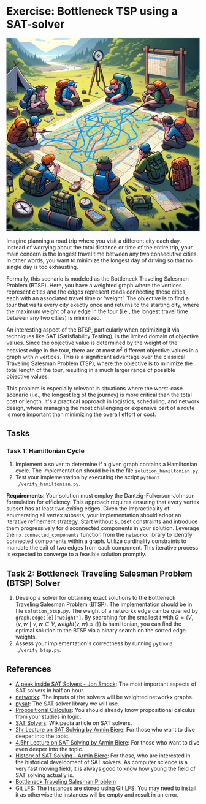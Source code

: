# Exercise: Bottleneck TSP using a SAT-solver

![Symbol Image](./.figures/dalle-btsp.png)

Imagine planning a road trip where you visit a different city each day. Instead
of worrying about the total distance or time of the entire trip, your main
concern is the longest travel time between any two consecutive cities. In other
words, you want to minimize the longest day of driving so that no single day is
too exhausting.

Formally, this scenario is modeled as the Bottleneck Traveling Salesman Problem
(BTSP). Here, you have a weighted graph where the vertices represent cities and
the edges represent roads connecting these cities, each with an associated
travel time or 'weight'. The objective is to find a tour that visits every city
exactly once and returns to the starting city, where the maximum weight of any
edge in the tour (i.e., the longest travel time between any two cities) is
minimized.

An interesting aspect of the BTSP, particularly when optimizing it via
techniques like SAT (Satisfiability Testing), is the limited domain of objective
values. Since the objective value is determined by the weight of the heaviest
edge in the tour, there are at most $n^2$ different objective values in a graph
with $n$ vertices. This is a significant advantage over the classical Traveling
Salesman Problem (TSP), where the objective is to minimize the total length of
the tour, resulting in a much larger range of possible objective values.

This problem is especially relevant in situations where the worst-case scenario
(i.e., the longest leg of the journey) is more critical than the total cost or
length. It's a practical approach in logistics, scheduling, and network design,
where managing the most challenging or expensive part of a route is more
important than minimizing the overall effort or cost.

## Tasks

### Task 1: Hamiltonian Cycle

1. Implement a solver to determine if a given graph contains a Hamiltonian
   cycle. The implementation should be in the file `solution_hamiltonian.py`.
2. Test your implementation by executing the script
   `python3 ./verify_hamiltonian.py`.

**Requirements**: Your solution must employ the Dantzig-Fulkerson-Johnson
formulation for efficiency. This approach requires ensuring that every vertex
subset has at least two exiting edges. Given the impracticality of enumerating
all vertex subsets, your implementation should adopt an iterative refinement
strategy. Start without subset constraints and introduce them progressively for
disconnected components in your solution. Leverage the `nx.connected_components`
function from the `networkx` library to identify connected components within a
graph. Utilize cardinality constraints to mandate the exit of two edges from
each component. This iterative process is expected to converge to a feasible
solution promptly.

## Task 2: Bottleneck Traveling Salesman Problem (BTSP) Solver

1. Develop a solver for obtaining exact solutions to the Bottleneck Traveling
   Salesman Problem (BTSP). The implementation should be in file
   `solution_btsp.py`. The weight of a networkx edge can be queried by
   `graph.edges[e]["weight"]`. By searching for the smallest $t$ with
   $G=(V, \{v,w \mid v,w\in V, weight(v,w)\leq t\})$ is hamiltonian, you can
   find the optimal solution to the BTSP via a binary search on the sorted edge
   weights.
2. Assess your implementation's correctness by running
   `python3 ./verify_btsp.py`.

## References

- [A peek inside SAT Solvers - Jon Smock](https://www.youtube.com/watch?v=d76e4hV1iJY):
  The most important aspects of SAT solvers in half an hour.
- [networkx](https://networkx.org/documentation/stable/reference/algorithms/index.html):
  The inputs of the solvers will be weighted networkx graphs.
- [pysat](https://pysathq.github.io/): The SAT solver library we will use.
- [Propositional Calculus](https://en.wikipedia.org/wiki/Propositional_calculus):
  You should already know propositional calculus from your studies in logic.
- [SAT Solvers](https://en.wikipedia.org/wiki/SAT_solver): Wikipedia article on
  SAT solvers.
- [2hr Lecture on SAT Solving by Armin Biere](https://www.youtube.com/watch?v=Emhg0uZnbNg):
  For those who want to dive deeper into the topic.
- [4.5hr Lecture on SAT Solving by Armin Biere](https://www.youtube.com/watch?v=II2RhzwYszQ&list=PLgKuh-lKre12GSaYimhmuTsD-l41VsGQI&index=10):
  For those who want to dive even deeper into the topic.
- [History of SAT Solving - Armin Biere](https://www.youtube.com/live/DU44Y9Pt504?si=D4686hn6mi1E1Ml8):
  For those, who are interested in the historical development of SAT solvers. As
  computer science is a very fast moving field, it is always good to know how
  young the field of SAT solving actually is.
- [Bottleneck Traveling Salesman Problem](https://en.wikipedia.org/wiki/Bottleneck_traveling_salesman_problem)
- [Git LFS](https://git-lfs.com/): The instances are stored using Git LFS. You
  may need to install it as otherwise the instances will be empty and result in
  an error.
